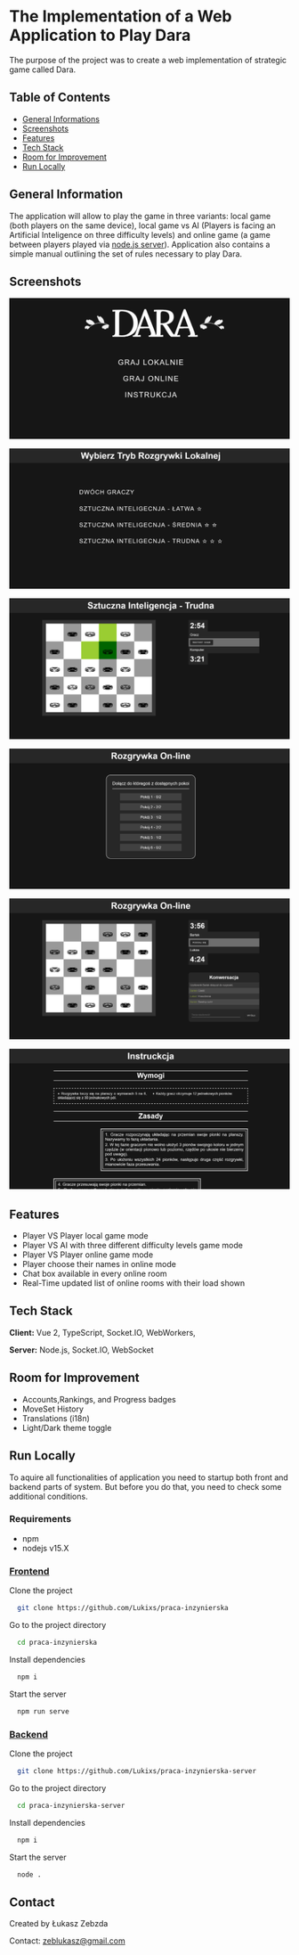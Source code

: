 # The Implementation of a Web Application to Play Dara

The purpose of the project was to create a web implementation of strategic game called Dara.

## Table of Contents

- [General Informations](#general-information)
- [Screenshots](#screenshots)
- [Features](#features)
- [Tech Stack](#tech-stack)
- [Room for Improvement](#room-for-improvement)
- [Run Locally](#run-locally)

## General Information

The application will allow to play the game in three variants: local game (both players on the same device), local game vs AI (Players is facing an Artificial Inteligence on three difficulty levels) and online game (a game between players played via [node.js server](https://github.com/Lukixs/praca-inzynierska-server)).
Application also contains a simple manual outlining the set of rules necessary to play Dara.

## Screenshots

![Main menu](/readMeImages/main_menu_screen.png)

![Local game menu](/readMeImages/local_game_menu_screen.png)

![AI game](/readMeImages/ai_game_screen.png)

![Online lobby](/readMeImages/online_lobby_screen.png)

![online game](/readMeImages/online_game_screen.png)

![Instructions](/readMeImages/instructions_screen.png)

## Features

- Player VS Player local game mode
- Player VS AI with three different difficulty levels game mode
- Player VS Player online game mode
- Player choose their names in online mode
- Chat box available in every online room
- Real-Time updated list of online rooms with their load shown

## Tech Stack

**Client:** Vue 2, TypeScript, Socket.IO, WebWorkers,

**Server:** Node.js, Socket.IO, WebSocket

## Room for Improvement

- Accounts,Rankings, and Progress badges
- MoveSet History
- Translations (i18n)
- Light/Dark theme toggle

## Run Locally

To aquire all functionalities of application you need to startup both front and backend parts of system.
But before you do that, you need to check some additional conditions.

### Requirements

- npm
- nodejs v15.X

### [Frontend](https://github.com/Lukixs/praca-inzynierska)

Clone the project

```bash
  git clone https://github.com/Lukixs/praca-inzynierska
```

Go to the project directory

```bash
  cd praca-inzynierska
```

Install dependencies

```bash
  npm i
```

Start the server

```bash
  npm run serve
```

### [Backend](https://github.com/Lukixs/praca-inzynierska-server)

Clone the project

```bash
  git clone https://github.com/Lukixs/praca-inzynierska-server
```

Go to the project directory

```bash
  cd praca-inzynierska-server
```

Install dependencies

```bash
  npm i
```

Start the server

```bash
  node .
```

## Contact

Created by Łukasz Zebzda

Contact: zeblukasz@gmail.com
